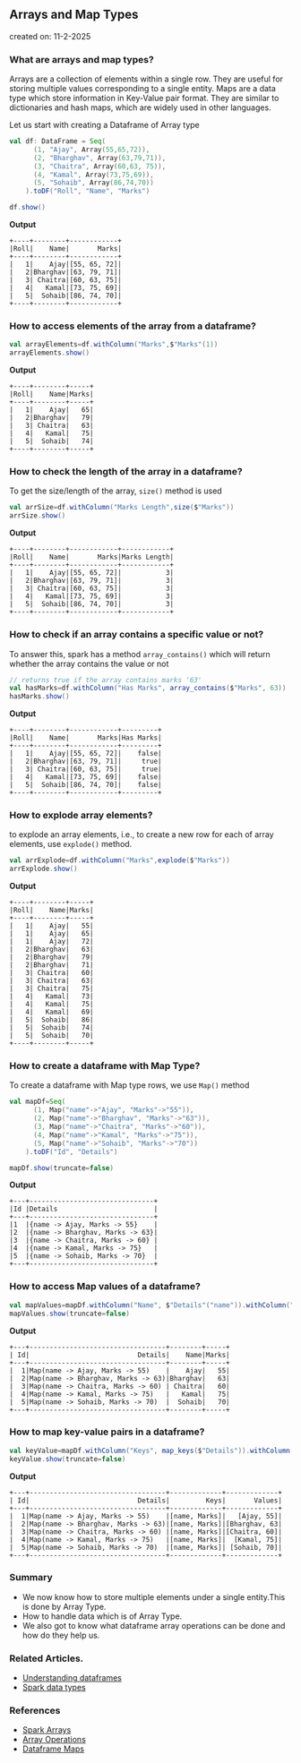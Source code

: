 ## Arrays and Map Types

created on: 11-2-2025

### What are arrays and map types?
Arrays are a collection of elements within a single row. They are useful for storing multiple values corresponding to a single entity.
Maps are a data type which store information in Key-Value pair format. They are similar to dictionaries and hash maps, which are widely used in other languages.

Let us start with creating a Dataframe of Array type
```scala
val df: DataFrame = Seq(
      (1, "Ajay", Array(55,65,72)),
      (2, "Bharghav", Array(63,79,71)),
      (3, "Chaitra", Array(60,63, 75)),
      (4, "Kamal", Array(73,75,69)),
      (5, "Sohaib", Array(86,74,70))
    ).toDF("Roll", "Name", "Marks")

df.show()
```
**Output**
```text
+----+--------+------------+
|Roll|    Name|       Marks|
+----+--------+------------+
|   1|    Ajay|[55, 65, 72]|
|   2|Bharghav|[63, 79, 71]|
|   3| Chaitra|[60, 63, 75]|
|   4|   Kamal|[73, 75, 69]|
|   5|  Sohaib|[86, 74, 70]|
+----+--------+------------+
```

### How to access elements of the array from a dataframe?
```scala
val arrayElements=df.withColumn("Marks",$"Marks"(1))
arrayElements.show()
```
**Output**
```text
+----+--------+-----+
|Roll|    Name|Marks|
+----+--------+-----+
|   1|    Ajay|   65|
|   2|Bharghav|   79|
|   3| Chaitra|   63|
|   4|   Kamal|   75|
|   5|  Sohaib|   74|
+----+--------+-----+
```

### How to check the length of the array in a dataframe?
To get the size/length of the array, `size()` method is used
```scala
val arrSize=df.withColumn("Marks Length",size($"Marks"))
arrSize.show()
```
**Output**
```text
+----+--------+------------+------------+
|Roll|    Name|       Marks|Marks Length|
+----+--------+------------+------------+
|   1|    Ajay|[55, 65, 72]|           3|
|   2|Bharghav|[63, 79, 71]|           3|
|   3| Chaitra|[60, 63, 75]|           3|
|   4|   Kamal|[73, 75, 69]|           3|
|   5|  Sohaib|[86, 74, 70]|           3|
+----+--------+------------+------------+
```

### How to check if an array contains a specific value or not?
To answer this, spark has a method `array_contains()` which will return whether the array contains the value or not
```scala
// returns true if the array contains marks '63'
val hasMarks=df.withColumn("Has Marks", array_contains($"Marks", 63))
hasMarks.show()
```
**Output**
```text
+----+--------+------------+---------+
|Roll|    Name|       Marks|Has Marks|
+----+--------+------------+---------+
|   1|    Ajay|[55, 65, 72]|    false|
|   2|Bharghav|[63, 79, 71]|     true|
|   3| Chaitra|[60, 63, 75]|     true|
|   4|   Kamal|[73, 75, 69]|    false|
|   5|  Sohaib|[86, 74, 70]|    false|
+----+--------+------------+---------+
```
### How to explode array elements?
to explode an array elements, i.e., to create a new row for each of array elements, use `explode()` method.
```scala
val arrExplode=df.withColumn("Marks",explode($"Marks"))
arrExplode.show()
```
**Output**
```text
+----+--------+-----+
|Roll|    Name|Marks|
+----+--------+-----+
|   1|    Ajay|   55|
|   1|    Ajay|   65|
|   1|    Ajay|   72|
|   2|Bharghav|   63|
|   2|Bharghav|   79|
|   2|Bharghav|   71|
|   3| Chaitra|   60|
|   3| Chaitra|   63|
|   3| Chaitra|   75|
|   4|   Kamal|   73|
|   4|   Kamal|   75|
|   4|   Kamal|   69|
|   5|  Sohaib|   86|
|   5|  Sohaib|   74|
|   5|  Sohaib|   70|
+----+--------+-----+
```

### How to create a dataframe with Map Type?
To create a dataframe with Map type rows, we use `Map()` method
```scala
val mapDf=Seq(
      (1, Map("name"->"Ajay", "Marks"->"55")),
      (2, Map("name"->"Bharghav", "Marks"->"63")),
      (3, Map("name"->"Chaitra", "Marks"->"60")),
      (4, Map("name"->"Kamal", "Marks"->"75")),
      (5, Map("name"->"Sohaib", "Marks"->"70"))
    ).toDF("Id", "Details")

mapDf.show(truncate=false)
```
**Output**
```text
+---+-------------------------------+
|Id |Details                        |
+---+-------------------------------+
|1  |{name -> Ajay, Marks -> 55}    |
|2  |{name -> Bharghav, Marks -> 63}|
|3  |{name -> Chaitra, Marks -> 60} |
|4  |{name -> Kamal, Marks -> 75}   |
|5  |{name -> Sohaib, Marks -> 70}  |
+---+-------------------------------+
```

### How to access Map values of a dataframe?
```scala
val mapValues=mapDf.withColumn("Name", $"Details"("name")).withColumn("Marks", $"Details"("Marks"))
mapValues.show(truncate=false)
```
**Output**
```text
+---+----------------------------------+--------+-----+
| Id|                           Details|    Name|Marks| 
+---+----------------------------------+--------+-----+
|  1|Map(name -> Ajay, Marks -> 55)    |    Ajay|   55|
|  2|Map(name -> Bharghav, Marks -> 63)|Bharghav|   63|
|  3|Map(name -> Chaitra, Marks -> 60) | Chaitra|   60|
|  4|Map(name -> Kamal, Marks -> 75)   |   Kamal|   75| 
|  5|Map(name -> Sohaib, Marks -> 70)  |  Sohaib|   70|  
+---+----------------------------------+--------+-----+
```
### How to map key-value pairs in a dataframe?
```scala
val keyValue=mapDf.withColumn("Keys", map_keys($"Details")).withColumn("Values", map_values($"Details"))
keyValue.show(truncate=false)
 ```
**Output**
```text
+---+----------------------------------+-------------+-------------+
| Id|                           Details|         Keys|       Values|
+---+----------------------------------+-------------+-------------+
|  1|Map(name -> Ajay, Marks -> 55)    |[name, Marks]|   [Ajay, 55]|
|  2|Map(name -> Bharghav, Marks -> 63)|[name, Marks]|[Bharghav, 63|
|  3|Map(name -> Chaitra, Marks -> 60) |[name, Marks]|[Chaitra, 60]|
|  4|Map(name -> Kamal, Marks -> 75)   |[name, Marks]|  [Kamal, 75]|
|  5|Map(name -> Sohaib, Marks -> 70)  |[name, Marks]| [Sohaib, 70]|
+---+----------------------------------+-------------+-------------+
```

### Summary
- We now know how to store multiple elements under a single entity.This is done by Array Type.
- How to handle data which is of Array Type.
- We also got to know what dataframe array operations can be done and how do they help us.

### Related Articles.
- [Understanding dataframes](dataframe.md)
- [Spark data types](datatypes.md)

### References
- [Spark Arrays](https://spark.apache.org/docs/latest/api/python/reference/pyspark.sql/api/pyspark.sql.functions.array.html)
- [Array Operations](https://spark.apache.org/docs/latest/api/python/reference/pyspark.sql/api/pyspark.sql.functions.array_contains.html)
- [Dataframe Maps](https://stackoverflow.com/questions/67083543/pyspark-sql-dataframe-map-with-multiple-data-types)


